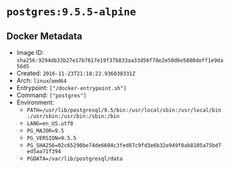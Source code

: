 # `postgres:9.5.5-alpine`

## Docker Metadata

- Image ID: `sha256:9294db33b27e17b7617e19f37b833aa33d56f78e2e50d6e5880deff1e9da56d5`
- Created: `2016-11-23T21:18:22.936038331Z`
- Arch: `linux`/`amd64`
- Entrypoint: `["/docker-entrypoint.sh"]`
- Command: `["postgres"]`
- Environment:
  - `PATH=/usr/lib/postgresql/9.5/bin:/usr/local/sbin:/usr/local/bin:/usr/sbin:/usr/bin:/sbin:/bin`
  - `LANG=en_US.utf8`
  - `PG_MAJOR=9.5`
  - `PG_VERSION=9.5.5`
  - `PG_SHA256=02c65290be74de6604c3fed87c9fd3e6b32e949f0ab8105a75bd7ed5aa71f394`
  - `PGDATA=/var/lib/postgresql/data`
